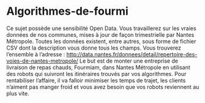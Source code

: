 # Algorithmes-de-fourmi
Ce sujet possède une sensibilité Open Data. Vous travaillerez sur les vraies données de nos communes, mises à jour de façon trimestrielle par Nantes Métropole. Toutes les données existent, entre autres, sous forme de fichier CSV dont la description vous donne tous les champs. Vous trouverez l’ensemble à l’adresse : http://data.nantes.fr/donnees/detail/repertoire-des-voies-de-nantes-metropole/ Le but est de monter une entreprise de livraison de repas chauds, Fourmiam, dans Nantes Métropole en utilisant des robots qui suivront les itinéraires trouvés par vos algorithmes. Pour rentabiliser l’affaire, il va falloir minimiser les temps de trajet, les clients n’aiment pas manger froid et vous avez besoin que vos robots reviennent au plus vite.
